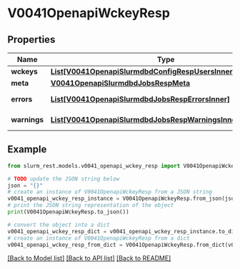 # V0041OpenapiWckeyResp


## Properties

Name | Type | Description | Notes
------------ | ------------- | ------------- | -------------
**wckeys** | [**List[V0041OpenapiSlurmdbdConfigRespUsersInnerWckeysInner]**](V0041OpenapiSlurmdbdConfigRespUsersInnerWckeysInner.md) | wckeys | 
**meta** | [**V0041OpenapiSlurmdbdJobsRespMeta**](V0041OpenapiSlurmdbdJobsRespMeta.md) |  | [optional] 
**errors** | [**List[V0041OpenapiSlurmdbdJobsRespErrorsInner]**](V0041OpenapiSlurmdbdJobsRespErrorsInner.md) | Query errors | [optional] 
**warnings** | [**List[V0041OpenapiSlurmdbdJobsRespWarningsInner]**](V0041OpenapiSlurmdbdJobsRespWarningsInner.md) | Query warnings | [optional] 

## Example

```python
from slurm_rest.models.v0041_openapi_wckey_resp import V0041OpenapiWckeyResp

# TODO update the JSON string below
json = "{}"
# create an instance of V0041OpenapiWckeyResp from a JSON string
v0041_openapi_wckey_resp_instance = V0041OpenapiWckeyResp.from_json(json)
# print the JSON string representation of the object
print(V0041OpenapiWckeyResp.to_json())

# convert the object into a dict
v0041_openapi_wckey_resp_dict = v0041_openapi_wckey_resp_instance.to_dict()
# create an instance of V0041OpenapiWckeyResp from a dict
v0041_openapi_wckey_resp_from_dict = V0041OpenapiWckeyResp.from_dict(v0041_openapi_wckey_resp_dict)
```
[[Back to Model list]](../README.md#documentation-for-models) [[Back to API list]](../README.md#documentation-for-api-endpoints) [[Back to README]](../README.md)


